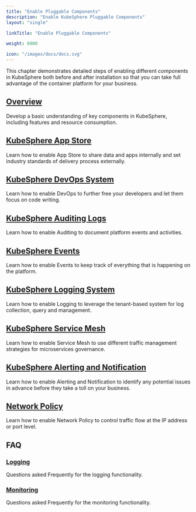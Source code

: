 ```yaml
---
title: "Enable Pluggable Components"
description: "Enable KubeSphere Pluggable Components"
layout: "single"

linkTitle: "Enable Pluggable Components"

weight: 6000

icon: "/images/docs/docs.svg"
---
```


This chapter demonstrates detailed steps of enabling different components in KubeSphere both before and after installation so that you can take full advantage of the container platform for your business.

## [Overview](../pluggable-components/overview/)

Develop a basic understanding of key components in KubeSphere, including features and resource consumption.

## [KubeSphere App Store](../pluggable-components/app-store/)

Learn how to enable App Store to share data and apps internally and set industry standards of delivery process externally.

## [KubeSphere DevOps System](../pluggable-components/devops/)

Learn how to enable DevOps to further free your developers and let them focus on code writing.

## [KubeSphere Auditing Logs](../pluggable-components/auditing-logs/)

Learn how to enable Auditing to document platform events and activities. 

## [KubeSphere Events](../pluggable-components/events/)

Learn how to enable Events to keep track of everything that is happening on the platform.

## [KubeSphere Logging System](../pluggable-components/logging/)

Learn how to enable Logging to leverage the tenant-based system for log collection, query and management.

## [KubeSphere Service Mesh](../pluggable-components/service-mesh/)

Learn how to enable Service Mesh to use different traffic management strategies for microservices governance.

## [KubeSphere Alerting and Notification](../pluggable-components/alerting-notification/)

Learn how to enable Alerting and Notification to identify any potential issues in advance before they take a toll on your business.

## [Network Policy](../pluggable-components/network-policy/)

Learn how to enable Network Policy to control traffic flow at the IP address or port level.

## FAQ

### [Logging](../pluggable-components/faq/logging/)

Questions asked Frequently for the logging functionality.

### [Monitoring](../pluggable-components/faq/monitoring/)

Questions asked Frequently for the monitoring functionality.
